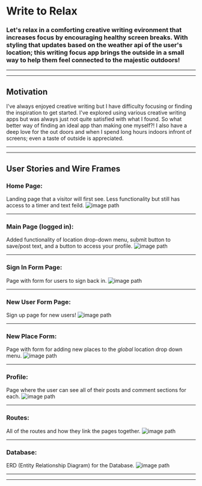 # Write to Relax

### Let's relax in a comforting creative writing evironment that increases focus by encouraging healthy screen breaks. With styling that updates based on the weather api of the user's location; this writing focus app brings the outside in a small way to help them feel connected to the majestic outdoors!

***
___

## Motivation

I've always enjoyed creative writing but I have difficulty focusing or finding the inspiration to get started. I've explored using various creative writing apps but was always just not quite satisfied with what I found. So what better way of finding an ideal app than making one myself?! I also have a deep love for the out doors and when I spend long hours indoors infront of screens; even a taste of outside is appreciated.    

***
---

## User Stories and Wire Frames

### Home Page:
Landing page that a visitor will first see. Less functionality but still has access to a timer and text feild.
![image path](./public/assets/Home.png)

---
### Main Page (logged in):
Added functionality of location drop-down menu, submit button to save/post text, and a button to access your profile.
![image path](./public/assets/loggedIn.png)

---
### Sign In Form Page:
Page with form for users to sign back in.
![image path](./public/assets/signIn.png)

---
### New User Form Page:
Sign up page for new users!
![image path](./public/assets/newUser.png)

---
### New Place Form:
Page with form for adding new places to the *global* location drop down menu.
![image path](./public/assets/newPlace.png)

---
### Profile: 
Page where the user can see all of their posts and comment sections for each.
![image path](./public/assets/profile.png)

---

### Routes:
All of the routes and how they link the pages together.
![image path](./public/assets/figmaRoutes.png)

---
### Database:
ERD (Entity Relationship Diagram) for the Database.
![image path](./public/assets/ERD.png)

---
***